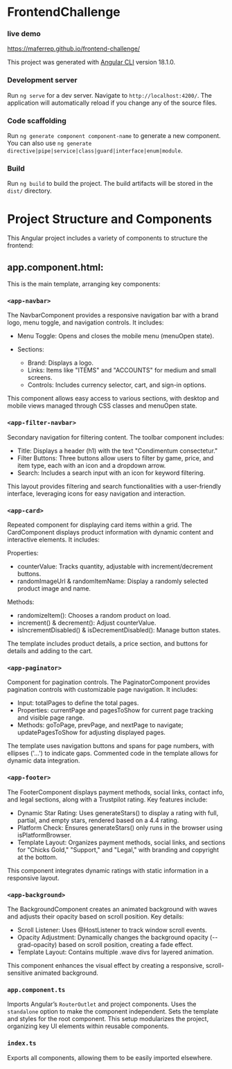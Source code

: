

# FrontendChallenge

### live demo 
https://maferrep.github.io/frontend-challenge/

This project was generated with [Angular CLI](https://github.com/angular/angular-cli) version 18.1.0.

### Development server

Run `ng serve` for a dev server. Navigate to `http://localhost:4200/`. The application will automatically reload if you change any of the source files.

### Code scaffolding

Run `ng generate component component-name` to generate a new component. You can also use `ng generate directive|pipe|service|class|guard|interface|enum|module`.

### Build

Run `ng build` to build the project. The build artifacts will be stored in the `dist/` directory.


# Project Structure and Components
This Angular project includes a variety of components to structure the frontend:

## app.component.html:

This is the main template, arranging key components:

### `<app-navbar>`

The NavbarComponent provides a responsive navigation bar with a brand logo, menu toggle, and navigation controls. It includes:

- Menu Toggle: Opens and closes the mobile menu (menuOpen state).
  
- Sections:
  - Brand: Displays a logo.
  - Links: Items like "ITEMS" and "ACCOUNTS" for medium and small screens.
  - Controls: Includes currency selector, cart, and sign-in options.

This component allows easy access to various sections, with desktop and mobile views managed through CSS classes and menuOpen state.

### `<app-filter-navbar>`

 Secondary navigation for filtering content. The toolbar component includes:

- Title: Displays a header (h1) with the text "Condimentum consectetur."
- Filter Buttons: Three buttons allow users to filter by game, price, and item type, each with an icon and a dropdown arrow.
- Search: Includes a search input with an icon for keyword filtering.

This layout provides filtering and search functionalities with a user-friendly interface, leveraging icons for easy navigation and interaction.

### `<app-card>`

Repeated component for displaying card items within a grid. The CardComponent displays product information with dynamic content and interactive elements. It includes:

Properties:

- counterValue: Tracks quantity, adjustable with increment/decrement buttons.
- randomImageUrl & randomItemName: Display a randomly selected product image and name.

Methods:

- randomizeItem(): Chooses a random product on load.
- increment() & decrement(): Adjust counterValue.
- isIncrementDisabled() & isDecrementDisabled(): Manage button states.

The template includes product details, a price section, and buttons for details and adding to the cart.

### `<app-paginator>`

Component for pagination controls. The PaginatorComponent provides pagination controls with customizable page navigation. It includes:

- Input: totalPages to define the total pages.
- Properties: currentPage and pagesToShow for current page tracking and visible page range.
- Methods: goToPage, prevPage, and nextPage to navigate; updatePagesToShow for adjusting displayed pages.

The template uses navigation buttons and spans for page numbers, with ellipses ('...') to indicate gaps. Commented code in the template allows for dynamic data integration.

### `<app-footer>`

The FooterComponent displays payment methods, social links, contact info, and legal sections, along with a Trustpilot rating. Key features include:

- Dynamic Star Rating: Uses generateStars() to display a rating with full, partial, and empty stars, rendered based on a 4.4 rating.
- Platform Check: Ensures generateStars() only runs in the browser using isPlatformBrowser.
- Template Layout: Organizes payment methods, social links, and sections for "Chicks Gold," "Support," and "Legal," with branding and copyright at the bottom.

This component integrates dynamic ratings with static information in a responsive layout.

### `<app-background>`

The BackgroundComponent creates an animated background with waves and adjusts their opacity based on scroll position. Key details:

- Scroll Listener: Uses @HostListener to track window scroll events.
- Opacity Adjustment: Dynamically changes the background opacity (--grad-opacity) based on scroll position, creating a fade effect.
- Template Layout: Contains multiple .wave divs for layered animation.
  
This component enhances the visual effect by creating a responsive, scroll-sensitive animated background.

### `app.component.ts`

Imports Angular’s `RouterOutlet` and project components.
Uses the `standalone` option to make the component independent.
Sets the template and styles for the root component.
This setup modularizes the project, organizing key UI elements within reusable components.

### `index.ts`

Exports all components, allowing them to be easily imported elsewhere.








